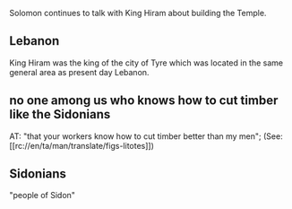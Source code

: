 Solomon continues to talk with King Hiram about building the Temple.

## Lebanon ##

King Hiram was the king of the city of Tyre which was located in the same general area as present day Lebanon.

## no one among us who knows how to cut timber like the Sidonians ##

AT: "that your workers know how to cut timber better than my men"; (See: [[rc://en/ta/man/translate/figs-litotes]])

## Sidonians ##

"people of Sidon"